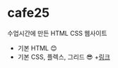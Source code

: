 # cafe25
수업시간에 만든 HTML CSS 웹사이트

+ 기본 HTML 😊
+ 기본 CSS, 플렉스, 그리드 😎
+[링크](https://vgbhn37.github.io/cafe25/index.html)
